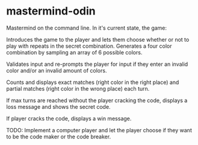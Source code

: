# mastermind-odin
Mastermind on the command line.
In it's current state, the game:

Introduces the game to the player and lets them choose whether or not to play with repeats in the secret combination.
Generates a four color combination by sampling an array of 6 possible colors.

Validates input and re-prompts the player for input if they enter an invalid color and/or an invalid amount of colors.

Counts and displays exact matches (right color in the right place) and partial matches (right color in the wrong place) each turn.

If max turns are reached without the player cracking the code, displays a loss message and shows the secret code.

If player cracks the code, displays a win message.

TODO: Implement a computer player and let the player choose if they want to be the code maker or the code breaker.
